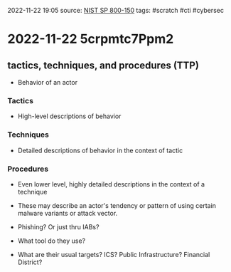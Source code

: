 2022-11-22 19:05
source: [NIST SP 800-150]([https://csrc.nist.gov/glossary/term/tactics_techniques_and_procedures](https://nvlpubs.nist.gov/nistpubs/SpecialPublications/NIST.SP.800-150.pdf))
tags: #scratch #cti #cybersec 

#  2022-11-22 5crpmtc7Ppm2
## tactics, techniques, and procedures (TTP)
- Behavior of an actor
### Tactics
- High-level descriptions of behavior
### Techniques
- Detailed descriptions of behavior in the context of tactic
### Procedures
- Even lower level, highly detailed descriptions in the context of a technique

- These may describe an actor's tendency or pattern of using certain malware variants or attack vector. 
- Phishing? Or just thru IABs?
- What tool do they use?
- What are their usual targets? ICS? Public Infrastructure? Financial District?